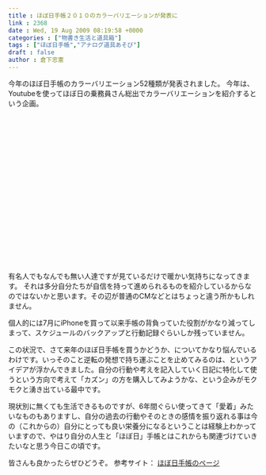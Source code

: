 ```yaml
---
title : ほぼ日手帳２０１０のカラーバリエーションが発表に
link : 2368
date : Wed, 19 Aug 2009 08:19:58 +0000
categories : ["物書き生活と道具箱"]
tags : ["ほぼ日手帳","アナログ道具あそび"]
draft : false
author : 倉下忠憲
---
```


今年のほぼ日手帳のカラーバリエーション52種類が発表されました。
今年は、Youtubeを使ってほぼ日の乗務員さん総出でカラーバリエーションを紹介するという企画。


<object width="440" height="300"><param name="movie" value="http://www.youtube.com/v/8vdqo-lpE38&hl=ja&fs=1&"></param><param name="allowFullScreen" value="true"></param><param name="allowscriptaccess" value="always"></param><embed src="http://www.youtube.com/v/8vdqo-lpE38&hl=ja&fs=1&" type="application/x-shockwave-flash" allowscriptaccess="always" allowfullscreen="true" width="440" height="300"></embed></object>

有名人でもなんでも無い人達ですが見ているだけで暖かい気持ちになってきます。
それは多分自分たちが自信を持って進められるものを紹介しているからなのではないかと思います。その辺が普通のCMなどとはちょっと違う所かもしれません。


個人的には7月にiPhoneを買って以来手帳の背負っていた役割がかなり減ってしまって、スケジュールのバックアップと行動記録ぐらいしか残っていません。

この状況で、さて来年のほぼ日手帳を買うかどうか、についてかなり悩んでいるわけです。いっそのこと逆転の発想で持ち運ぶことを止めてみるのは、というアイデアが浮かんできました。自分の行動や考えを記入していく日記に特化して使うという方向で考えて「カズン」の方を購入してみようかな、という企みがモクモクと湧き出ている最中です。

現状別に無くても生活できるものですが、6年間ぐらい使ってきて「愛着」みたいなものもありますし、自分の過去の行動やそのときの感情を振り返れる事は今の（これからの）自分にとっても良い栄養分になるということは経験上わかっていますので、やはり自分の人生と「ほぼ日」手帳とはこれからも関連づけていきたいなと思う今日この頃です。

皆さんも良かったらぜひどうぞ。
参考サイト：
<a href="http://www.1101.com/store/techo2010news/index.html">ほぼ日手帳のページ</a>
